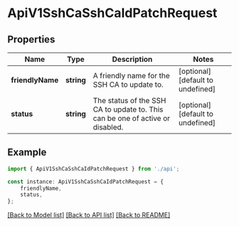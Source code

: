 # ApiV1SshCaSshCaIdPatchRequest


## Properties

Name | Type | Description | Notes
------------ | ------------- | ------------- | -------------
**friendlyName** | **string** | A friendly name for the SSH CA to update to. | [optional] [default to undefined]
**status** | **string** | The status of the SSH CA to update to. This can be one of active or disabled. | [optional] [default to undefined]

## Example

```typescript
import { ApiV1SshCaSshCaIdPatchRequest } from './api';

const instance: ApiV1SshCaSshCaIdPatchRequest = {
    friendlyName,
    status,
};
```

[[Back to Model list]](../README.md#documentation-for-models) [[Back to API list]](../README.md#documentation-for-api-endpoints) [[Back to README]](../README.md)
